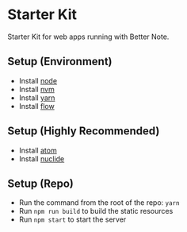 # Starter Kit

Starter Kit for web apps running with Better Note.

## Setup (Environment)

- Install [node](https://nodejs.org/en/)
- Install [nvm](https://github.com/creationix/nvm)
- Install [yarn](https://yarnpkg.com/en/docs/install)
- Install [flow](https://github.com/facebook/flow)

## Setup (Highly Recommended)

- Install [atom](https://atom.io/)
- Install [nuclide](https://nuclide.io/docs/quick-start/getting-started/#installation)

## Setup (Repo)

- Run the command from the root of the repo: `yarn`
- Run `npm run build` to build the static resources
- Run `npm start` to start the server
